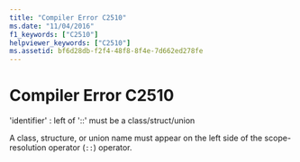 ```yaml
---
title: "Compiler Error C2510"
ms.date: "11/04/2016"
f1_keywords: ["C2510"]
helpviewer_keywords: ["C2510"]
ms.assetid: bf6d28db-f2f4-48f8-8f4e-7d662ed278fe
---
```

# Compiler Error C2510

'identifier' : left of '::' must be a class/struct/union

A class, structure, or union name must appear on the left side of the scope-resolution operator (`::`) operator.
